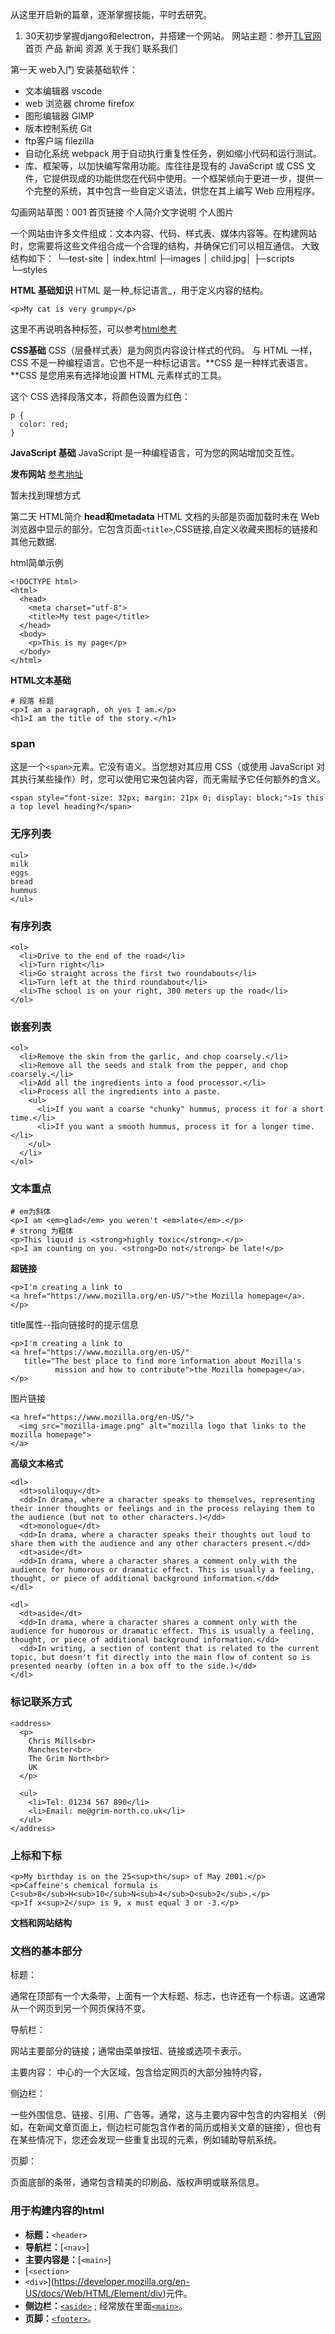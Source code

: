 从这里开启新的篇章，逐渐掌握技能，平时去研究。
1. 30天初步掌握django和electron，并搭建一个网站。
网站主题：参开[TL官网](https://www.teng-lee.com/)
首页 产品 新闻 资源 关于我们 联系我们

第一天
web入门
安装基础软件：

- 文本编辑器   vscode
- web 浏览器 chrome firefox
- 图形编辑器 GIMP
- 版本控制系统 Git
- ftp客户端 filezilla
- 自动化系统 webpack 用于自动执行重复性任务，例如缩小代码和运行测试。
-  库、框架等，以加快编写常用功能。库往往是现有的 JavaScript 或 CSS 文件，它提供现成的功能供您在代码中使用。一个框架倾向于更进一步，提供一个完整的系统，其中包含一些自定义语法，供您在其上编写 Web 应用程序。

勾画网站草图：001
首页链接
个人简介文字说明   个人图片

一个网站由许多文件组成：文本内容、代码、样式表、媒体内容等。在构建网站时，您需要将这些文件组合成一个合理的结构，并确保它们可以相互通信。
大致结构如下：
└─test-site
    │  index.html
    ├─images
    │      child.jpg│
    ├─scripts
    └─styles

**HTML 基础知识**
HTML 是一种_标记语言_，用于定义内容的结构。
```
<p>My cat is very grumpy</p>
```

这里不再说明各种标签，可以参考[html参考](https://www.runoob.com/html/html-tutorial.html)

**CSS基础**
CSS（层叠样式表）是为网页内容设计样式的代码。
与 HTML 一样，CSS 不是一种编程语言。它也不是一种标记语言。**CSS 是一种样式表语言。**CSS 是您用来有选择地设置 HTML 元素样式的工具。

这个 CSS 选择段落文本，将颜色设置为红色：
```
p {
  color: red;
}
```
**JavaScript 基础**
JavaScript 是一种编程语言，可为您的网站增加交互性。

**发布网站**
[参考地址](https://www.codecademy.com/learn/deploy-a-website)

暂未找到理想方式

第二天
HTML简介
**head和metadata**
HTML 文档的头部是页面加载时未在 Web 浏览器中显示的部分。它包含页面`<title>`,CSS链接,自定义收藏夹图标的链接和其他元数据.

html简单示例
```
<!DOCTYPE html>
<html>
  <head>
    <meta charset="utf-8">
    <title>My test page</title>
  </head>
  <body>
    <p>This is my page</p>
  </body>
</html>
```

**HTML文本基础**

```
# 段落 标题
<p>I am a paragraph, oh yes I am.</p>
<h1>I am the title of the story.</h1>
```
### span
这是一个`<span>`元素。它没有语义。当您想对其应用 CSS（或使用 JavaScript 对其执行某些操作）时，您可以使用它来包装内容，而无需赋予它任何额外的含义。
```
<span style="font-size: 32px; margin: 21px 0; display: block;">Is this a top level heading?</span>
```

### 无序列表
```
<ul>
milk
eggs
bread
hummus
</ul>
```

### 有序列表
```
<ol>
  <li>Drive to the end of the road</li>
  <li>Turn right</li>
  <li>Go straight across the first two roundabouts</li>
  <li>Turn left at the third roundabout</li>
  <li>The school is on your right, 300 meters up the road</li>
</ol>
```

### 嵌套列表
```
<ol>
  <li>Remove the skin from the garlic, and chop coarsely.</li>
  <li>Remove all the seeds and stalk from the pepper, and chop coarsely.</li>
  <li>Add all the ingredients into a food processor.</li>
  <li>Process all the ingredients into a paste.
    <ul>
      <li>If you want a coarse "chunky" hummus, process it for a short time.</li>
      <li>If you want a smooth hummus, process it for a longer time.</li>
    </ul>
  </li>
</ol>
```

### 文本重点

```
# em为斜体
<p>I am <em>glad</em> you weren't <em>late</em>.</p>
# strong 为粗体
<p>This liquid is <strong>highly toxic</strong>.</p>
<p>I am counting on you. <strong>Do not</strong> be late!</p>
```

**超链接**
```
<p>I'm creating a link to
<a href="https://www.mozilla.org/en-US/">the Mozilla homepage</a>.
</p>
```
title属性--指向链接时的提示信息
```
<p>I'm creating a link to
<a href="https://www.mozilla.org/en-US/"
   title="The best place to find more information about Mozilla's
          mission and how to contribute">the Mozilla homepage</a>.
</p>
```

图片链接
```
<a href="https://www.mozilla.org/en-US/">
  <img src="mozilla-image.png" alt="mozilla logo that links to the mozilla homepage">
</a>
```

**高级文本格式**

```
<dl>
  <dt>soliloquy</dt>
  <dd>In drama, where a character speaks to themselves, representing their inner thoughts or feelings and in the process relaying them to the audience (but not to other characters.)</dd>
  <dt>monologue</dt>
  <dd>In drama, where a character speaks their thoughts out loud to share them with the audience and any other characters present.</dd>
  <dt>aside</dt>
  <dd>In drama, where a character shares a comment only with the audience for humorous or dramatic effect. This is usually a feeling, thought, or piece of additional background information.</dd>
</dl>
```

```
<dl>
  <dt>aside</dt>
  <dd>In drama, where a character shares a comment only with the audience for humorous or dramatic effect. This is usually a feeling, thought, or piece of additional background information.</dd>
  <dd>In writing, a section of content that is related to the current topic, but doesn't fit directly into the main flow of content so is presented nearby (often in a box off to the side.)</dd>
</dl>
```
### 标记联系方式
```
<address>
  <p>
    Chris Mills<br>
    Manchester<br>
    The Grim North<br>
    UK
  </p>

  <ul>
    <li>Tel: 01234 567 890</li>
    <li>Email: me@grim-north.co.uk</li>
  </ul>
</address>
```

### 上标和下标
```
<p>My birthday is on the 25<sup>th</sup> of May 2001.</p>
<p>Caffeine's chemical formula is C<sub>8</sub>H<sub>10</sub>N<sub>4</sub>O<sub>2</sub>.</p>
<p>If x<sup>2</sup> is 9, x must equal 3 or -3.</p>
```

**文档和网站结构**

### 文档的基本部分

标题：

通常在顶部有一个大条带，上面有一个大标题、标志，也许还有一个标语。这通常从一个网页到另一个网页保持不变。

导航栏：

网站主要部分的链接；通常由菜单按钮、链接或选项卡表示。

主要内容：
中心的一个大区域，包含给定网页的大部分独特内容，

侧边栏：

一些外围信息、链接、引用、广告等。通常，这与主要内容中包含的内容相关（例如，在新闻文章页面上，侧边栏可能包含作者的简历或相关文章的链接），但也有在某些情况下，您还会发现一些重复出现的元素，例如辅助导航系统。

页脚：

页面底部的条带，通常包含精美的印刷品、版权声明或联系信息。

### 用于构建内容的html
-   **标题：**`<header>`
-   **导航栏：**[`<nav>`]
-   **主要内容是：**[`<main>`]
- [`<section>`
- `<div>`](https://developer.mozilla.org/en-US/docs/Web/HTML/Element/div)元件。
-   **侧边栏：**[`<aside>`](https://developer.mozilla.org/en-US/docs/Web/HTML/Element/aside) ; 经常放在里面[`<main>`](https://developer.mozilla.org/en-US/docs/Web/HTML/Element/main)。
-   **页脚：**[`<footer>`](https://developer.mozilla.org/en-US/docs/Web/HTML/Element/footer)。
<!--stackedit_data:
eyJoaXN0b3J5IjpbLTEyOTIzMzU1MjMsMTQ0MDgzNDk5OCwxNz
g5NzQ2MzQzLC05NzU0MDU2ODcsMTA2ODA1MTcwOSwtNjU4MDAy
NDQyLC0xNjYxNjcwNzM0LDQ5OTA0NzMxNiwtNjE5NjI1ODE3LC
0xMDE5MDQ0MzIzLDUyNTgzNDEyMywxMzIwNjE4NDQyLC0xMDM4
OTA1NzgsMTE1MTQ1MTI2MSwtMTU2OTY5MzMzMSwtMTY2NDM0Nj
czOSwtMjA4ODc0NjYxMl19
-->